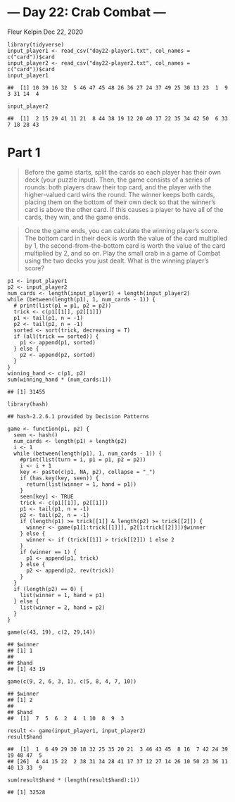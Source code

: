 — Day 22: Crab Combat —
================
Fleur Kelpin
Dec 22, 2020

    library(tidyverse)
    input_player1 <- read_csv("day22-player1.txt", col_names = c("card"))$card
    input_player2 <- read_csv("day22-player2.txt", col_names = c("card"))$card
    input_player1

    ##  [1] 10 39 16 32  5 46 47 45 48 26 36 27 24 37 49 25 30 13 23  1  9  3 31 14  4

    input_player2

    ##  [1]  2 15 29 41 11 21  8 44 38 19 12 20 40 17 22 35 34 42 50  6 33  7 18 28 43

# Part 1

> Before the game starts, split the cards so each player has their own
> deck (your puzzle input). Then, the game consists of a series of
> rounds: both players draw their top card, and the player with the
> higher-valued card wins the round. The winner keeps both cards,
> placing them on the bottom of their own deck so that the winner’s card
> is above the other card. If this causes a player to have all of the
> cards, they win, and the game ends.

> Once the game ends, you can calculate the winning player’s score. The
> bottom card in their deck is worth the value of the card multiplied by
> 1, the second-from-the-bottom card is worth the value of the card
> multiplied by 2, and so on. Play the small crab in a game of Combat
> using the two decks you just dealt. What is the winning player’s
> score?

    p1 <- input_player1
    p2 <- input_player2
    num_cards <- length(input_player1) + length(input_player2)
    while (between(length(p1), 1, num_cards - 1)) {
      # print(list(p1 = p1, p2 = p2))
      trick <- c(p1[[1]], p2[[1]])
      p1 <- tail(p1, n = -1)
      p2 <- tail(p2, n = -1)
      sorted <- sort(trick, decreasing = T)
      if (all(trick == sorted)) {
        p1 <- append(p1, sorted)
      } else {
        p2 <- append(p2, sorted)
      }
    }
    winning_hand <- c(p1, p2)
    sum(winning_hand * (num_cards:1))

    ## [1] 31455

    library(hash)

    ## hash-2.2.6.1 provided by Decision Patterns

    game <- function(p1, p2) {
      seen <- hash()
      num_cards <- length(p1) + length(p2)
      i <- 1
      while (between(length(p1), 1, num_cards - 1)) {
        #print(list(turn = i, p1 = p1, p2 = p2))
        i <- i + 1
        key <- paste(c(p1, NA, p2), collapse = "_")
        if (has.key(key, seen)) {
          return(list(winner = 1, hand = p1))
        }
        seen[key] <- TRUE
        trick <- c(p1[[1]], p2[[1]])
        p1 <- tail(p1, n = -1)
        p2 <- tail(p2, n = -1)
        if (length(p1) >= trick[[1]] & length(p2) >= trick[[2]]) {
          winner <- game(p1[1:trick[[1]]], p2[1:trick[[2]]])$winner
        } else {
          winner <- if (trick[[1]] > trick[[2]]) 1 else 2
        }
        if (winner == 1) {
          p1 <- append(p1, trick)
        } else {
          p2 <- append(p2, rev(trick))
        }
      }
      if (length(p2) == 0) {
        list(winner = 1, hand = p1)
      } else {
        list(winner = 2, hand = p2)
      }
    }

    game(c(43, 19), c(2, 29,14))

    ## $winner
    ## [1] 1
    ## 
    ## $hand
    ## [1] 43 19

    game(c(9, 2, 6, 3, 1), c(5, 8, 4, 7, 10))

    ## $winner
    ## [1] 2
    ## 
    ## $hand
    ##  [1]  7  5  6  2  4  1 10  8  9  3

    result <- game(input_player1, input_player2)
    result$hand

    ##  [1]  1  6 49 29 30 18 32 25 35 20 21  3 46 43 45  8 16  7 42 24 39 19 48 47  5
    ## [26]  4 44 15 22  2 38 31 34 28 41 17 37 12 27 14 26 10 50 23 36 11 40 13 33  9

    sum(result$hand * (length(result$hand):1))

    ## [1] 32528
